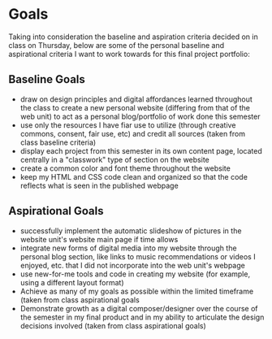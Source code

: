 <h1>Goals</h1>
Taking into consideration the baseline and aspiration criteria decided on in class on Thursday, below are some of the personal baseline and aspirational criteria I want to work towards for this final project portfolio:

<h2>Baseline Goals</h2>
<ul>
  <li>draw on design principles and digital affordances learned throughout the class to create a new personal website (differing from that of the web unit) to act as a personal blog/portfolio of work done this semester</li>
  <li>use only the resources I have fiar use to utilize (through creative commons, consent, fair use, etc) and credit all sources (taken from class baseline criteria)</li>
  <li>display each project from this semester in its own content page, located centrally in a "classwork" type of section on the website</li>
  <li>create a common color and font theme throughout the website</li>
  <li>keep my HTML and CSS code clean and organized so that the code reflects what is seen in the published webpage</li>
</ul>

<h2>Aspirational Goals</h2>
<ul>
  <li>successfully implement the automatic slideshow of pictures in the website unit's website main page if time allows</li>
  <li>integrate new forms of digital media into my website through the personal blog section, like links to music recommendations or videos I enjoyed, etc. that I did not incorporate into the web unit's webpage</li>
  <li>use new-for-me tools and code in creating my website (for example, using a different layout format)</li>
  <li>Achieve as many of my goals as possible within the limited timeframe (taken from class aspirational goals</li>
  <li>Demonstrate growth as a digital composer/designer over the course of the semester in my final product and in my ability to articulate the design decisions involved (taken from class aspirational goals)</li>
